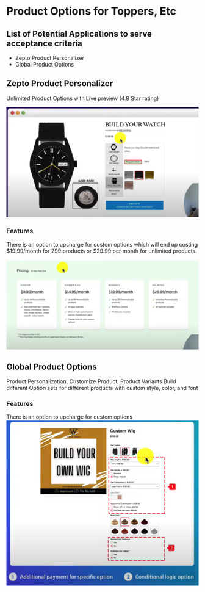 # Product Options for Toppers, Etc

## List of Potential Applications to serve acceptance criteria
- Zepto Product Personalizer
- Global Product Options

## Zepto Product Personalizer
Unlimited Product Options with Live preview (4.8 Star rating)

<img src="./assets/zepto/zepto.png" alt="Zepto" width="600">

### Features 
There is an option to upcharge for custom options which will end up costing $19.99/month for 299 products or $29.99 per month for unlimited products.

<img src="./assets/zepto/zeptoPricing.png" alt="zepto-pricing" width="600">

## Global Product Options
Product Personalization, Customize Product, Product Variants
    Build different Option sets for different products with custom style, color, and font

### Features
There is an option to upcharge for custom options
<img src="./assets/globalProductOptions/product_option.png" alt="global-product-options" width="600">

